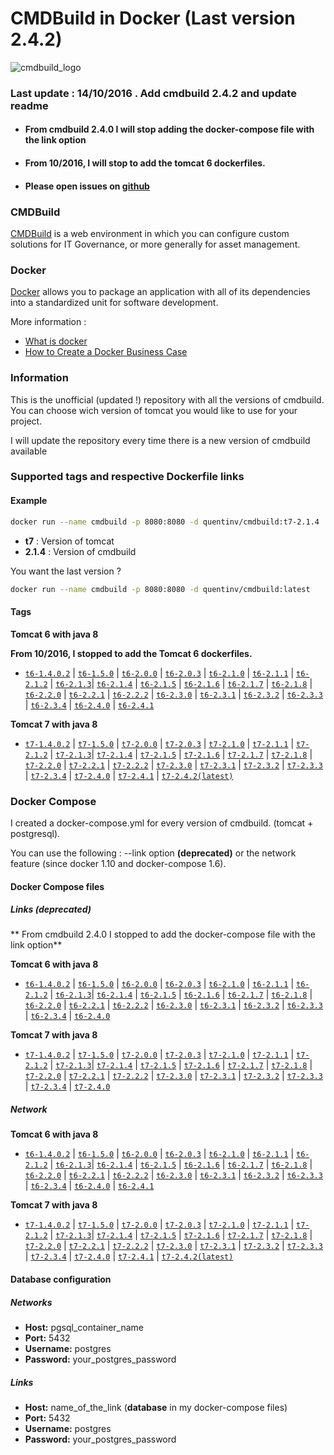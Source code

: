
# CMDBuild in Docker (Last version 2.4.2)

![cmdbuild_logo](http://www.cmdbuild.org/logo.png)

### Last update : 14/10/2016 . Add cmdbuild 2.4.2 and update readme
* #### From cmdbuild 2.4.0 I will stop adding the docker-compose file with the link option
* #### From 10/2016, I will stop to add the tomcat 6 dockerfiles. 
* #### Please open issues on [github](https://github.com/Quentinvarquet/docker-cmdbuild/issues)


### CMDBuild

[CMDBuild](http://www.cmdbuild.org/en) is a web environment in which you can configure custom solutions for IT Governance, or more generally for asset management.

### Docker

[Docker](https://www.docker.com/) allows you to package an application with all of its dependencies into a standardized unit for software development.

More information : 

* [What is docker](https://www.docker.com/what-docker)
* [How to Create a Docker Business Case](https://www.brianchristner.io/how-to-create-a-docker-business-case/)

### Information

This is the unofficial (updated !) repository with all the versions of cmdbuild. You can choose wich version of tomcat you would like to use for your project.

I will update the repository every time there is a new version of cmdbuild available



### Supported tags and respective Dockerfile links




#### Example

```bash
docker run --name cmdbuild -p 8080:8080 -d quentinv/cmdbuild:t7-2.1.4 
```

* **t7** : Version of tomcat
* **2.1.4** : Version of cmdbuild


You want the last version ?

```bash
docker run --name cmdbuild -p 8080:8080 -d quentinv/cmdbuild:latest
```

#### Tags

**Tomcat 6 with java 8**

**From 10/2016, I stopped to add the Tomcat 6 dockerfiles.**

* [```t6-1.4.0.2```](https://github.com/Quentinvarquet/docker-cmdbuild/blob/master/tomcat6/t6-1.4.0.2/Dockerfile/Dockerfile) | [```t6-1.5.0```](https://github.com/Quentinvarquet/docker-cmdbuild/blob/master/tomcat6/t6-1.5.0/Dockerfile/Dockerfile) | [```t6-2.0.0```](https://github.com/Quentinvarquet/docker-cmdbuild/blob/master/tomcat6/t6-2.0.0/Dockerfile/Dockerfile) | [```t6-2.0.3```](https://github.com/Quentinvarquet/docker-cmdbuild/blob/master/tomcat6/t6-2.0.3/Dockerfile/Dockerfile) | [```t6-2.1.0```](https://github.com/Quentinvarquet/docker-cmdbuild/blob/master/tomcat6/t6-2.1.0/Dockerfile/Dockerfile) | [```t6-2.1.1```](https://github.com/Quentinvarquet/docker-cmdbuild/blob/master/tomcat6/t6-2.1.1/Dockerfile/Dockerfile) | [```t6-2.1.2```](https://github.com/Quentinvarquet/docker-cmdbuild/blob/master/tomcat6/t6-2.1.2/Dockerfile/Dockerfile) | [```t6-2.1.3```](https://github.com/Quentinvarquet/docker-cmdbuild/blob/master/tomcat6/t6-2.1.3/Dockerfile/Dockerfile)| [```t6-2.1.4```](https://github.com/Quentinvarquet/docker-cmdbuild/blob/master/tomcat6/t6-2.1.4/Dockerfile/Dockerfile) | [```t6-2.1.5```](https://github.com/Quentinvarquet/docker-cmdbuild/blob/master/tomcat6/t6-2.1.5/Dockerfile/Dockerfile) | [```t6-2.1.6```](https://github.com/Quentinvarquet/docker-cmdbuild/blob/master/tomcat6/t6-2.1.6/Dockerfile/Dockerfile) | [```t6-2.1.7```](https://github.com/Quentinvarquet/docker-cmdbuild/blob/master/tomcat6/t6-2.1.7/Dockerfile/Dockerfile) | [```t6-2.1.8```](https://github.com/Quentinvarquet/docker-cmdbuild/blob/master/tomcat6/t6-2.1.8/Dockerfile/Dockerfile) | [```t6-2.2.0```](https://github.com/Quentinvarquet/docker-cmdbuild/blob/master/tomcat6/t6-2.2.0/Dockerfile/Dockerfile) | [```t6-2.2.1```](https://github.com/Quentinvarquet/docker-cmdbuild/blob/master/tomcat6/t6-2.2.1/Dockerfile/Dockerfile) | [```t6-2.2.2```](https://github.com/Quentinvarquet/docker-cmdbuild/blob/master/tomcat6/t6-2.2.2/Dockerfile/Dockerfile) | [```t6-2.3.0```](https://github.com/Quentinvarquet/docker-cmdbuild/blob/master/tomcat6/t6-2.3.0/Dockerfile/Dockerfile) | [```t6-2.3.1```](https://github.com/Quentinvarquet/docker-cmdbuild/blob/master/tomcat6/t6-2.3.1/Dockerfile/Dockerfile) | [```t6-2.3.2```](https://github.com/Quentinvarquet/docker-cmdbuild/blob/master/tomcat6/t6-2.3.2/Dockerfile/Dockerfile) | [```t6-2.3.3```](https://github.com/Quentinvarquet/docker-cmdbuild/blob/master/tomcat6/t6-2.3.3/Dockerfile/Dockerfile) | [```t6-2.3.4```](https://github.com/Quentinvarquet/docker-cmdbuild/blob/master/tomcat6/t6-2.3.4/Dockerfile/Dockerfile) | [```t6-2.4.0```](https://github.com/Quentinvarquet/docker-cmdbuild/blob/master/tomcat6/t6-2.4.0/Dockerfile/Dockerfile) | [```t6-2.4.1```](https://github.com/Quentinvarquet/docker-cmdbuild/blob/master/tomcat6/t6-2.4.1/Dockerfile/Dockerfile)


**Tomcat 7 with java 8**

* [```t7-1.4.0.2```](https://github.com/Quentinvarquet/docker-cmdbuild/blob/master/tomcat7/t7-1.4.0.2/Dockerfile/Dockerfile) | [```t7-1.5.0```](https://github.com/Quentinvarquet/docker-cmdbuild/blob/master/tomcat7/t7-1.5.0/Dockerfile/Dockerfile) | [```t7-2.0.0```](https://github.com/Quentinvarquet/docker-cmdbuild/blob/master/tomcat7/t7-2.0.0/Dockerfile/Dockerfile) | [```t7-2.0.3```](https://github.com/Quentinvarquet/docker-cmdbuild/blob/master/tomcat7/t7-2.0.3/Dockerfile/Dockerfile) | [```t7-2.1.0```](https://github.com/Quentinvarquet/docker-cmdbuild/blob/master/tomcat7/t7-2.1.0/Dockerfile/Dockerfile) | [```t7-2.1.1```](https://github.com/Quentinvarquet/docker-cmdbuild/blob/master/tomcat7/t7-2.1.1/Dockerfile/Dockerfile) | [```t7-2.1.2```](https://github.com/Quentinvarquet/docker-cmdbuild/blob/master/tomcat7/t7-2.1.2/Dockerfile/Dockerfile) | [```t7-2.1.3```](https://github.com/Quentinvarquet/docker-cmdbuild/blob/master/tomcat7/t7-2.1.3/Dockerfile/Dockerfile)| [```t7-2.1.4```](https://github.com/Quentinvarquet/docker-cmdbuild/blob/master/tomcat7/t7-2.1.4/Dockerfile/Dockerfile) | [```t7-2.1.5```](https://github.com/Quentinvarquet/docker-cmdbuild/blob/master/tomcat7/t7-2.1.5/Dockerfile/Dockerfile) | [```t7-2.1.6```](https://github.com/Quentinvarquet/docker-cmdbuild/blob/master/tomcat7/t7-2.1.6/Dockerfile/Dockerfile) | [```t7-2.1.7```](https://github.com/Quentinvarquet/docker-cmdbuild/blob/master/tomcat7/t7-2.1.7/Dockerfile/Dockerfile) | [```t7-2.1.8```](https://github.com/Quentinvarquet/docker-cmdbuild/blob/master/tomcat7/t7-2.1.8/Dockerfile/Dockerfile) | [```t7-2.2.0```](https://github.com/Quentinvarquet/docker-cmdbuild/blob/master/tomcat7/t7-2.2.0/Dockerfile/Dockerfile) | [```t7-2.2.1```](https://github.com/Quentinvarquet/docker-cmdbuild/blob/master/tomcat7/t7-2.2.1/Dockerfile/Dockerfile) | [```t7-2.2.2```](https://github.com/Quentinvarquet/docker-cmdbuild/blob/master/tomcat7/t7-2.2.2/Dockerfile/Dockerfile) | [```t7-2.3.0```](https://github.com/Quentinvarquet/docker-cmdbuild/blob/master/tomcat7/t7-2.3.0/Dockerfile/Dockerfile) | [```t7-2.3.1```](https://github.com/Quentinvarquet/docker-cmdbuild/blob/master/tomcat7/t7-2.3.1/Dockerfile/Dockerfile) | [```t7-2.3.2```](https://github.com/Quentinvarquet/docker-cmdbuild/blob/master/tomcat7/t7-2.3.2/Dockerfile/Dockerfile) | [```t7-2.3.3```](https://github.com/Quentinvarquet/docker-cmdbuild/blob/master/tomcat7/t7-2.3.3/Dockerfile/Dockerfile) | [```t7-2.3.4```](https://github.com/Quentinvarquet/docker-cmdbuild/blob/master/tomcat7/t7-2.3.4/Dockerfile/Dockerfile) | [```t7-2.4.0```](https://github.com/Quentinvarquet/docker-cmdbuild/blob/master/tomcat7/t7-2.4.0/Dockerfile/Dockerfile) | [```t7-2.4.1```](https://github.com/Quentinvarquet/docker-cmdbuild/blob/master/tomcat7/t7-2.4.1/Dockerfile/Dockerfile) | [```t7-2.4.2(latest)```](https://github.com/Quentinvarquet/docker-cmdbuild/blob/master/tomcat7/t7-2.4.2/Dockerfile/Dockerfile)


### Docker Compose

I created a docker-compose.yml for every version of cmdbuild. (tomcat + postgresql). 

You can use the following : --link option **(deprecated)** or the network feature (since docker 1.10 and docker-compose 1.6).

#### Docker Compose files

##### Links (deprecated)

** From cmdbuild 2.4.0 I stopped to add the docker-compose file with the link option**

**Tomcat 6 with java 8**


* [```t6-1.4.0.2```](https://github.com/Quentinvarquet/docker-cmdbuild/blob/master/tomcat6/t6-1.4.0.2/Docker-Compose/Links/docker-compose.yml) | [```t6-1.5.0```](https://github.com/Quentinvarquet/docker-cmdbuild/blob/master/tomcat6/t6-1.5.0/Docker-Compose/Links/docker-compose.yml) | [```t6-2.0.0```](https://github.com/Quentinvarquet/docker-cmdbuild/blob/master/tomcat6/t6-2.0.0/Docker-Compose/Links/docker-compose.yml) | [```t6-2.0.3```](https://github.com/Quentinvarquet/docker-cmdbuild/blob/master/tomcat6/t6-2.0.3/Docker-Compose/Links/docker-compose.yml) | [```t6-2.1.0```](https://github.com/Quentinvarquet/docker-cmdbuild/blob/master/tomcat6/t6-2.1.0/Docker-Compose/Links/docker-compose.yml) | [```t6-2.1.1```](https://github.com/Quentinvarquet/docker-cmdbuild/blob/master/tomcat6/t6-2.1.1/Docker-Compose/Links/docker-compose.yml) | [```t6-2.1.2```](https://github.com/Quentinvarquet/docker-cmdbuild/blob/master/tomcat6/t6-2.1.2/Docker-Compose/Links/docker-compose.yml) | [```t6-2.1.3```](https://github.com/Quentinvarquet/docker-cmdbuild/blob/master/tomcat6/t6-2.1.3/Docker-Compose/Links/docker-compose.yml)| [```t6-2.1.4```](https://github.com/Quentinvarquet/docker-cmdbuild/blob/master/tomcat6/t6-2.1.4/Docker-Compose/Links/docker-compose.yml) | [```t6-2.1.5```](https://github.com/Quentinvarquet/docker-cmdbuild/blob/master/tomcat6/t6-2.1.5/Docker-Compose/Links/docker-compose.yml) | [```t6-2.1.6```](https://github.com/Quentinvarquet/docker-cmdbuild/blob/master/tomcat6/t6-2.1.6/Docker-Compose/Links/docker-compose.yml) | [```t6-2.1.7```](https://github.com/Quentinvarquet/docker-cmdbuild/blob/master/tomcat6/t6-2.1.7/Docker-Compose/Links/docker-compose.yml) | [```t6-2.1.8```](https://github.com/Quentinvarquet/docker-cmdbuild/blob/master/tomcat6/t6-2.1.8/Docker-Compose/Links/docker-compose.yml) | [```t6-2.2.0```](https://github.com/Quentinvarquet/docker-cmdbuild/blob/master/tomcat6/t6-2.2.0/Docker-Compose/Links/docker-compose.yml) | [```t6-2.2.1```](https://github.com/Quentinvarquet/docker-cmdbuild/blob/master/tomcat6/t6-2.2.1/Docker-Compose/Links/docker-compose.yml) | [```t6-2.2.2```](https://github.com/Quentinvarquet/docker-cmdbuild/blob/master/tomcat6/t6-2.2.2/Docker-Compose/Links/docker-compose.yml) | [```t6-2.3.0```](https://github.com/Quentinvarquet/docker-cmdbuild/blob/master/tomcat6/t6-2.3.0/Docker-Compose/Links/docker-compose.yml) | [```t6-2.3.1```](https://github.com/Quentinvarquet/docker-cmdbuild/blob/master/tomcat6/t6-2.3.1/Docker-Compose/Links/docker-compose.yml) | [```t6-2.3.2```](https://github.com/Quentinvarquet/docker-cmdbuild/blob/master/tomcat6/t6-2.3.2/Docker-Compose/Links/docker-compose.yml) | [```t6-2.3.3```](https://github.com/Quentinvarquet/docker-cmdbuild/blob/master/tomcat6/t6-2.3.3/Docker-Compose/Links/docker-compose.yml) | [```t6-2.3.4```](https://github.com/Quentinvarquet/docker-cmdbuild/blob/master/tomcat6/t6-2.3.4/Docker-Compose/Links/docker-compose.yml) | [```t6-2.4.0```](https://github.com/Quentinvarquet/docker-cmdbuild/blob/master/tomcat6/t6-2.4.0/Docker-Compose/Links/docker-compose.yml)


**Tomcat 7 with java 8**

* [```t7-1.4.0.2```](https://github.com/Quentinvarquet/docker-cmdbuild/blob/master/tomcat7/t7-1.4.0.2/Docker-Compose/Links/docker-compose.yml) | [```t7-1.5.0```](https://github.com/Quentinvarquet/docker-cmdbuild/blob/master/tomcat7/t7-1.5.0/Docker-Compose/Links/docker-compose.yml) | [```t7-2.0.0```](https://github.com/Quentinvarquet/docker-cmdbuild/blob/master/tomcat7/t7-2.0.0/Docker-Compose/Links/docker-compose.yml) | [```t7-2.0.3```](https://github.com/Quentinvarquet/docker-cmdbuild/blob/master/tomcat7/t7-2.0.3/Docker-Compose/Links/docker-compose.yml) | [```t7-2.1.0```](https://github.com/Quentinvarquet/docker-cmdbuild/blob/master/tomcat7/t7-2.1.0/Docker-Compose/Links/docker-compose.yml) | [```t7-2.1.1```](https://github.com/Quentinvarquet/docker-cmdbuild/blob/master/tomcat7/t7-2.1.1/Docker-Compose/Links/docker-compose.yml) | [```t7-2.1.2```](https://github.com/Quentinvarquet/docker-cmdbuild/blob/master/tomcat7/t7-2.1.2/Docker-Compose/Links/docker-compose.yml) | [```t7-2.1.3```](https://github.com/Quentinvarquet/docker-cmdbuild/blob/master/tomcat7/t7-2.1.3/Docker-Compose/Links/docker-compose.yml)| [```t7-2.1.4```](https://github.com/Quentinvarquet/docker-cmdbuild/blob/master/tomcat7/t7-2.1.4/Docker-Compose/Links/docker-compose.yml) | [```t7-2.1.5```](https://github.com/Quentinvarquet/docker-cmdbuild/blob/master/tomcat7/t7-2.1.5/Docker-Compose/Links/docker-compose.yml) | [```t7-2.1.6```](https://github.com/Quentinvarquet/docker-cmdbuild/blob/master/tomcat7/t7-2.1.6/Docker-Compose/Links/docker-compose.yml) | [```t7-2.1.7```](https://github.com/Quentinvarquet/docker-cmdbuild/blob/master/tomcat7/t7-2.1.7/Docker-Compose/Links/docker-compose.yml) | [```t7-2.1.8```](https://github.com/Quentinvarquet/docker-cmdbuild/blob/master/tomcat7/t7-2.1.8/Docker-Compose/Links/docker-compose.yml) | [```t7-2.2.0```](https://github.com/Quentinvarquet/docker-cmdbuild/blob/master/tomcat7/t7-2.2.0/Docker-Compose/Links/docker-compose.yml) | [```t7-2.2.1```](https://github.com/Quentinvarquet/docker-cmdbuild/blob/master/tomcat7/t7-2.2.1/Docker-Compose/Links/docker-compose.yml) | [```t7-2.2.2```](https://github.com/Quentinvarquet/docker-cmdbuild/blob/master/tomcat7/t7-2.2.2/Docker-Compose/Links/docker-compose.yml) | [```t7-2.3.0```](https://github.com/Quentinvarquet/docker-cmdbuild/blob/master/tomcat7/t7-2.3.0/Docker-Compose/Links/docker-compose.yml) | [```t7-2.3.1```](https://github.com/Quentinvarquet/docker-cmdbuild/blob/master/tomcat7/t7-2.3.1/Docker-Compose/Links/docker-compose.yml) | [```t7-2.3.2```](https://github.com/Quentinvarquet/docker-cmdbuild/blob/master/tomcat7/t7-2.3.2/Docker-Compose/Links/docker-compose.yml) | [```t7-2.3.3```](https://github.com/Quentinvarquet/docker-cmdbuild/blob/master/tomcat7/t7-2.3.3/Docker-Compose/Links/docker-compose.yml) | [```t7-2.3.4```](https://github.com/Quentinvarquet/docker-cmdbuild/blob/master/tomcat7/t7-2.3.4/Docker-Compose/Links/docker-compose.yml) | [```t7-2.4.0```](https://github.com/Quentinvarquet/docker-cmdbuild/blob/master/tomcat7/t7-2.4.0/Docker-Compose/Links/docker-compose.yml)


##### Network

**Tomcat 6 with java 8**

* [```t6-1.4.0.2```](https://github.com/Quentinvarquet/docker-cmdbuild/blob/master/tomcat6/t6-1.4.0.2/Docker-Compose/Network/docker-compose.yml) | [```t6-1.5.0```](https://github.com/Quentinvarquet/docker-cmdbuild/blob/master/tomcat6/t6-1.5.0/Docker-Compose/Network/docker-compose.yml) | [```t6-2.0.0```](https://github.com/Quentinvarquet/docker-cmdbuild/blob/master/tomcat6/t6-2.0.0/Docker-Compose/Network/docker-compose.yml) | [```t6-2.0.3```](https://github.com/Quentinvarquet/docker-cmdbuild/blob/master/tomcat6/t6-2.0.3/Docker-Compose/Network/docker-compose.yml) | [```t6-2.1.0```](https://github.com/Quentinvarquet/docker-cmdbuild/blob/master/tomcat6/t6-2.1.0/Docker-Compose/Network/docker-compose.yml) | [```t6-2.1.1```](https://github.com/Quentinvarquet/docker-cmdbuild/blob/master/tomcat6/t6-2.1.1/Docker-Compose/Network/docker-compose.yml) | [```t6-2.1.2```](https://github.com/Quentinvarquet/docker-cmdbuild/blob/master/tomcat6/t6-2.1.2/Docker-Compose/Network/docker-compose.yml) | [```t6-2.1.3```](https://github.com/Quentinvarquet/docker-cmdbuild/blob/master/tomcat6/t6-2.1.3/Docker-Compose/Network/docker-compose.yml)| [```t6-2.1.4```](https://github.com/Quentinvarquet/docker-cmdbuild/blob/master/tomcat6/t6-2.1.4/Docker-Compose/Network/docker-compose.yml) | [```t6-2.1.5```](https://github.com/Quentinvarquet/docker-cmdbuild/blob/master/tomcat6/t6-2.1.5/Docker-Compose/Network/docker-compose.yml) | [```t6-2.1.6```](https://github.com/Quentinvarquet/docker-cmdbuild/blob/master/tomcat6/t6-2.1.6/Docker-Compose/Network/docker-compose.yml) | [```t6-2.1.7```](https://github.com/Quentinvarquet/docker-cmdbuild/blob/master/tomcat6/t6-2.1.7/Docker-Compose/Network/docker-compose.yml) | [```t6-2.1.8```](https://github.com/Quentinvarquet/docker-cmdbuild/blob/master/tomcat6/t6-2.1.8/Docker-Compose/Network/docker-compose.yml) | [```t6-2.2.0```](https://github.com/Quentinvarquet/docker-cmdbuild/blob/master/tomcat6/t6-2.2.0/Docker-Compose/Network/docker-compose.yml) | [```t6-2.2.1```](https://github.com/Quentinvarquet/docker-cmdbuild/blob/master/tomcat6/t6-2.2.1/Docker-Compose/Network/docker-compose.yml) | [```t6-2.2.2```](https://github.com/Quentinvarquet/docker-cmdbuild/blob/master/tomcat6/t6-2.2.2/Docker-Compose/Network/docker-compose.yml) | [```t6-2.3.0```](https://github.com/Quentinvarquet/docker-cmdbuild/blob/master/tomcat6/t6-2.3.0/Docker-Compose/Network/docker-compose.yml) | [```t6-2.3.1```](https://github.com/Quentinvarquet/docker-cmdbuild/blob/master/tomcat6/t6-2.3.1/Docker-Compose/Network/docker-compose.yml) | [```t6-2.3.2```](https://github.com/Quentinvarquet/docker-cmdbuild/blob/master/tomcat6/t6-2.3.2/Docker-Compose/Network/docker-compose.yml) | [```t6-2.3.3```](https://github.com/Quentinvarquet/docker-cmdbuild/blob/master/tomcat6/t6-2.3.3/Docker-Compose/Network/docker-compose.yml) | [```t6-2.3.4```](https://github.com/Quentinvarquet/docker-cmdbuild/blob/master/tomcat6/t6-2.3.4/Docker-Compose/Network/docker-compose.yml) | [```t6-2.4.0```](https://github.com/Quentinvarquet/docker-cmdbuild/blob/master/tomcat6/t6-2.4.0/Docker-Compose/Network/docker-compose.yml) | [```t6-2.4.1```](https://github.com/Quentinvarquet/docker-cmdbuild/blob/master/tomcat6/t6-2.4.1/Docker-Compose/Network/docker-compose.yml)


**Tomcat 7 with java 8**

* [```t7-1.4.0.2```](https://github.com/Quentinvarquet/docker-cmdbuild/blob/master/tomcat7/t7-1.4.0.2/Docker-Compose/Network/docker-compose.yml) | [```t7-1.5.0```](https://github.com/Quentinvarquet/docker-cmdbuild/blob/master/tomcat7/t7-1.5.0/Docker-Compose/Network/docker-compose.yml) | [```t7-2.0.0```](https://github.com/Quentinvarquet/docker-cmdbuild/blob/master/tomcat7/t7-2.0.0/Docker-Compose/Network/docker-compose.yml) | [```t7-2.0.3```](https://github.com/Quentinvarquet/docker-cmdbuild/blob/master/tomcat7/t7-2.0.3/Docker-Compose/Network/docker-compose.yml) | [```t7-2.1.0```](https://github.com/Quentinvarquet/docker-cmdbuild/blob/master/tomcat7/t7-2.1.0/Docker-Compose/Network/docker-compose.yml) | [```t7-2.1.1```](https://github.com/Quentinvarquet/docker-cmdbuild/blob/master/tomcat7/t7-2.1.1/Docker-Compose/Network/docker-compose.yml) | [```t7-2.1.2```](https://github.com/Quentinvarquet/docker-cmdbuild/blob/master/tomcat7/t7-2.1.2/Docker-Compose/Network/docker-compose.yml) | [```t7-2.1.3```](https://github.com/Quentinvarquet/docker-cmdbuild/blob/master/tomcat7/t7-2.1.3/Docker-Compose/Network/docker-compose.yml)| [```t7-2.1.4```](https://github.com/Quentinvarquet/docker-cmdbuild/blob/master/tomcat7/t7-2.1.4/Docker-Compose/Network/docker-compose.yml) | [```t7-2.1.5```](https://github.com/Quentinvarquet/docker-cmdbuild/blob/master/tomcat7/t7-2.1.5/Docker-Compose/Network/docker-compose.yml) | [```t7-2.1.6```](https://github.com/Quentinvarquet/docker-cmdbuild/blob/master/tomcat7/t7-2.1.6/Docker-Compose/Network/docker-compose.yml) | [```t7-2.1.7```](https://github.com/Quentinvarquet/docker-cmdbuild/blob/master/tomcat7/t7-2.1.7/Docker-Compose/Network/docker-compose.yml) | [```t7-2.1.8```](https://github.com/Quentinvarquet/docker-cmdbuild/blob/master/tomcat7/t7-2.1.8/Docker-Compose/Network/docker-compose.yml) | [```t7-2.2.0```](https://github.com/Quentinvarquet/docker-cmdbuild/blob/master/tomcat7/t7-2.2.0/Docker-Compose/Network/docker-compose.yml) | [```t7-2.2.1```](https://github.com/Quentinvarquet/docker-cmdbuild/blob/master/tomcat7/t7-2.2.1/Docker-Compose/Network/docker-compose.yml) | [```t7-2.2.2```](https://github.com/Quentinvarquet/docker-cmdbuild/blob/master/tomcat7/t7-2.2.2/Docker-Compose/Network/docker-compose.yml) | [```t7-2.3.0```](https://github.com/Quentinvarquet/docker-cmdbuild/blob/master/tomcat7/t7-2.3.0/Docker-Compose/Network/docker-compose.yml) | [```t7-2.3.1```](https://github.com/Quentinvarquet/docker-cmdbuild/blob/master/tomcat7/t7-2.3.1/Docker-Compose/Network/docker-compose.yml) | [```t7-2.3.2```](https://github.com/Quentinvarquet/docker-cmdbuild/blob/master/tomcat7/t7-2.3.2/Docker-Compose/Network/docker-compose.yml) | [```t7-2.3.3```](https://github.com/Quentinvarquet/docker-cmdbuild/blob/master/tomcat7/t7-2.3.3/Docker-Compose/Network/docker-compose.yml) | [```t7-2.3.4```](https://github.com/Quentinvarquet/docker-cmdbuild/blob/master/tomcat7/t7-2.3.4/Docker-Compose/Network/docker-compose.yml) | [```t7-2.4.0```](https://github.com/Quentinvarquet/docker-cmdbuild/blob/master/tomcat7/t7-2.4.0/Docker-Compose/Network/docker-compose.yml) | [```t7-2.4.1```](https://github.com/Quentinvarquet/docker-cmdbuild/blob/master/tomcat7/t7-2.4.1/Docker-Compose/Network/docker-compose.yml) | [```t7-2.4.2(latest)```](https://github.com/Quentinvarquet/docker-cmdbuild/blob/master/tomcat7/t7-2.4.2/Docker-Compose/Network/docker-compose.yml)


#### Database configuration

##### Networks

* **Host:** pgsql_container_name
* **Port:** 5432
* **Username:** postgres
* **Password:** your_postgres_password

##### Links

* **Host:** name_of_the_link (**database** in my docker-compose files)
* **Port:** 5432
* **Username:** postgres
* **Password:** your_postgres_password
